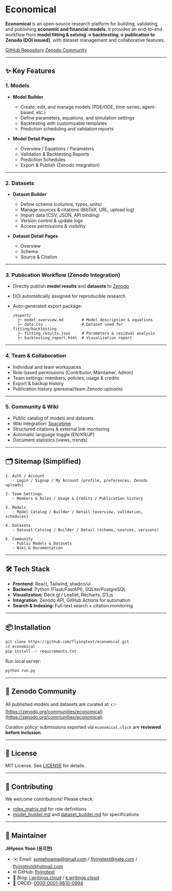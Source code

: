 # Economical

**Economical** is an open-source research platform for building, validating, and publishing **economic and financial models**.
It provides an end-to-end workflow from **model fitting & solving → backtesting → publication to Zenodo (DOI issued)**, with dataset management and collaborative features.

[GitHub Repository](https://github.com/flyingtext/economical)
[Zenodo Community](https://zenodo.org/communities/economical)

---

## ✨ Key Features

### 1. Models

* **Model Builder**

  * Create, edit, and manage models (PDE/ODE, time-series, agent-based, etc.)
  * Define parameters, equations, and simulation settings
  * Backtesting with customizable templates
  * Prediction scheduling and validation reports

* **Model Detail Pages**

  * Overview / Equations / Parameters
  * Validation & Backtesting Reports
  * Prediction Schedules
  * Export & Publish (Zenodo integration)

---

### 2. Datasets

* **Dataset Builder**

  * Define schema (columns, types, units)
  * Manage sources & citations (BibTeX, URL, upload log)
  * Import data (CSV, JSON, API binding)
  * Version control & update logs
  * Access permissions & visibility

* **Dataset Detail Pages**

  * Overview
  * Schema
  * Source & Citation

---

### 3. Publication Workflow (Zenodo Integration)

* Directly publish **model results** and **datasets** to [Zenodo](https://zenodo.org/)
* DOI automatically assigned for reproducible research
* Auto-generated export package:

  ```
  /export/
    ├─ model_overview.md        # Model description & equations
    ├─ data.csv                 # Dataset used for fitting/backtesting
    ├─ fitting_results.json     # Parameters & residual analysis
    ├─ backtesting_report.html  # Visualization report
  ```

---

### 4. Team & Collaboration

* Individual and team workspaces
* Role-based permissions (Contributor, Maintainer, Admin)
* Team settings: members, policies, usage & credits
* Export & backup history
* Publication history (personal/team Zenodo uploads)

---

### 5. Community & Wiki

* Public catalog of models and datasets
* Wiki integration: [Spacetime](https://spacetime.click)
* Structured citations & external link monitoring
* Automatic language toggle (EN/KR/JP)
* Document statistics (views, trends)

---

## 🗂 Sitemap (Simplified)

```text
1. Auth / Account
   - Login / Signup / My Account (profile, preferences, Zenodo uploads)

2. Team Settings
   - Members & Roles / Usage & Credits / Publication history

3. Models
   - Model Catalog / Builder / Detail (overview, validation, schedules)

4. Datasets
   - Dataset Catalog / Builder / Detail (schema, sources, versions)

5. Community
   - Public Models & Datasets
   - Wiki & Documentation
```

---

## 🛠 Tech Stack

* **Frontend**: React, Tailwind, shadcn/ui
* **Backend**: Python (Flask/FastAPI), SQLite/PostgreSQL
* **Visualization**: Deck.gl / Leaflet, Recharts, D3.js
* **Integration**: Zenodo API, GitHub Actions for automation
* **Search & Indexing**: Full-text search + citation monitoring

---

## 📦 Installation

```bash
git clone https://github.com/flyingtext/economical.git
cd economical
pip install -r requirements.txt
```

Run local server:

```bash
python run.py
```

---

## 🔗 Zenodo Community

All published models and datasets are curated at:
👉 [https://zenodo.org/communities/economical](https://zenodo.org/communities/economical)

Curation policy: submissions exported via `economical.click` are **reviewed before inclusion**.

---

## 📜 License

MIT License.
See [LICENSE](./LICENSE) for details.

---

## 🤝 Contributing

We welcome contributions! Please check:

* [roles\_matrix.md](./docs/roles_matrix.md) for role definitions
* [model\_builder.md](./docs/model_builder.md) and [dataset\_builder.md](./docs/dataset_builder.md) for specifications

---

## 👤 Maintainer

**JiHyeon Yoon (윤지현)**

* ✉️ Email: [somehowme@gmail.com](mailto:somehowme@gmail.com) / [flyingtext@nate.com](mailto:flyingtext@nate.com) / [flyingtext@hotmail.com](mailto:flyingtext@hotmail.com)
* 🌐 GitHub: [flyingtext](https://github.com/flyingtext)
* 📝 Blog: [j.writings.cloud](https://j.writings.cloud) / [k.writings.cloud](https://k.writings.cloud)
* 🧾 ORCID: [0000-0001-9610-0994](https://orcid.org/0000-0001-9610-0994)

